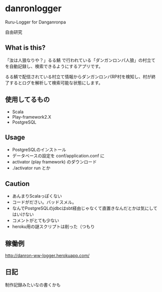 # danronlogger
Ruru-Logger for Danganronpa

自由研究

## What is this?
「汝は人狼なりや？」るる鯖 で行われている「ダンガンロンパ人狼」の村立てを自動記録し、検索できるようにするアプリです。

るる鯖で配信されている村立て情報からダンガンロンパRP村を検知し、村が終了するとログを解析して検索可能な状態にします。


## 使用してるもの
* Scala
* Play-framework2.X
* PostgreSQL

## Usage
* PostgreSQLのインストール
* データベースの設定を conf/application.conf に
* activator (play framework) のダウンロード
* ./activator run とか

## Caution

* あんまりScalaっぽくない
* コードがださい。バッドスメル。
* なんでPostgreSQLのjdbcはsbt経由じゃなくて直置きなんだとかは気にしてはいけない
* コメントがとても少ない
* heroku用の謎スクリプトは削った（つもり

## 稼働例
<http://danron-ww-logger.herokuapp.com/>

## 日記
制作記録みたいなの書くかも